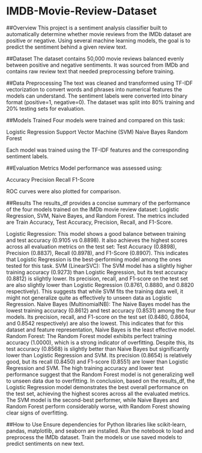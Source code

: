 # IMDB-Movie-Review-Dataset

##Overview
This project is a sentiment analysis classifier built to automatically determine whether movie reviews from the IMDb dataset are positive or negative. Using several machine learning models, the goal is to predict the sentiment behind a given review text.

##Dataset
The dataset contains 50,000 movie reviews balanced evenly between positive and negative sentiments. It was sourced from IMDb and contains raw review text that needed preprocessing before training.

##Data Preprocessing
The text was cleaned and transformed using TF-IDF vectorization to convert words and phrases into numerical features the models can understand.
The sentiment labels were converted into binary format (positive=1, negative=0).
The dataset was split into 80% training and 20% testing sets for evaluation.

##Models Trained
Four models were trained and compared on this task:

Logistic Regression
Support Vector Machine (SVM)
Naive Bayes
Random Forest

Each model was trained using the TF-IDF features and the corresponding sentiment labels.

##Evaluation Metrics
Model performance was assessed using:

Accuracy
Precision
Recall
F1-Score

ROC curves were also plotted for comparison.

##Results
The results_df provides a concise summary of the performance of the four models trained on the IMDb movie review dataset: Logistic Regression, SVM, Naive Bayes, and Random Forest. The metrics included are Train Accuracy, Test Accuracy, Precision, Recall, and F1-Score.

Logistic Regression: This model shows a good balance between training and test accuracy (0.9105 vs 0.8898). It also achieves the highest scores across all evaluation metrics on the test set: Test Accuracy (0.8898), Precision (0.8837), Recall (0.8978), and F1-Score (0.8907). This indicates that Logistic Regression is the best-performing model among the ones tested for this task.
SVM (LinearSVC): The SVM model has a slightly higher training accuracy (0.9273) than Logistic Regression, but its test accuracy (0.8812) is slightly lower. Its precision, recall, and F1-score on the test set are also slightly lower than Logistic Regression (0.8761, 0.8880, and 0.8820 respectively). This suggests that while SVM fits the training data well, it might not generalize quite as effectively to unseen data as Logistic Regression.
Naive Bayes (MultinomialNB): The Naive Bayes model has the lowest training accuracy (0.8612) and test accuracy (0.8531) among the four models. Its precision, recall, and F1-score on the test set (0.8480, 0.8604, and 0.8542 respectively) are also the lowest. This indicates that for this dataset and feature representation, Naive Bayes is the least effective model.
Random Forest: The Random Forest model exhibits perfect training accuracy (1.0000), which is a strong indicator of overfitting. Despite this, its test accuracy (0.8568) is slightly better than Naive Bayes but significantly lower than Logistic Regression and SVM. Its precision (0.8654) is relatively good, but its recall (0.8450) and F1-score (0.8551) are lower than Logistic Regression and SVM. The high training accuracy and lower test performance suggest that the Random Forest model is not generalizing well to unseen data due to overfitting.
In conclusion, based on the results_df, the Logistic Regression model demonstrates the best overall performance on the test set, achieving the highest scores across all the evaluated metrics. The SVM model is the second-best performer, while Naive Bayes and Random Forest perform considerably worse, with Random Forest showing clear signs of overfitting.

##How to Use
Ensure dependencies for Python libraries like scikit-learn, pandas, matplotlib, and seaborn are installed.
Run the notebook to load and preprocess the IMDb dataset.
Train the models or use saved models to predict sentiments on new text.













